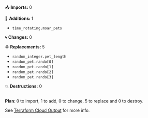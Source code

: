 

:inbox_tray: <b>Imports:</b> 0
<ul>
</ul>

:seedling: <b>Additions:</b> 1
<ul>
    <li><code>time_rotating.moar_pets</code></li>
</ul>

:cyclone: <b>Changes:</b> 0
<ul>


</ul>

:recycle: <b>Replacements:</b> 5
<ul>

<li><code>random_integer.pet_length</code>
</li>
<li><code>random_pet.rando[0]</code>
</li>
<li><code>random_pet.rando[1]</code>
</li>
<li><code>random_pet.rando[2]</code>
</li>
<li><code>random_pet.rando[3]</code>
</li>

</ul>

:boom: <b>Destructions:</b> 0
<ul>
</ul>
</br>
<b>Plan: </b> 0 to import, 1 to add, 0 to change, 5 to replace and 0 to destroy.
</br>

See [Terraform Cloud Output](http://app.terraform.io/x/y/z) for more info.

